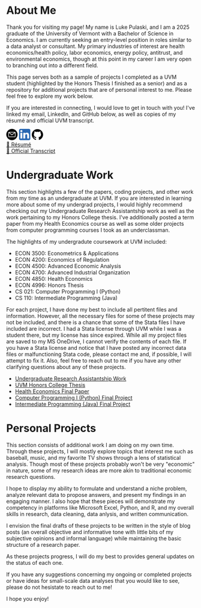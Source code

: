 # About Me

Thank you for visiting my page! My name is Luke Pulaski, and I am a 2025 graduate of the University of Vermont
with a Bachelor of Science in Economics. I am currently seeking an entry-level position in roles similar to a 
data analyst or consultant. My primary industries of interest are health economics/health policy, labor economics, 
energy policy, antitrust, and environmental economics, though at this point in my career I am very open to branching 
out into a different field.

This page serves both as a sample of projects I completed as a UVM student (highlighted by the Honors Thesis I finished as a 
senior) and as a repository for additional projects that are of personal interest to me. Please feel free to explore my 
work below.

If you are interested in connecting, I would love to get in touch with you! I've linked my email, LinkedIn, and GitHub below, 
as well as copies of my résumé and official UVM transcript.<br>

[<img src="bio/email-icon.jpg" alt="Email" width="30"/>](mailto:luke.pulaski@gmail.com) [<img src="bio/linkedin-icon.jpg" alt="LinkedIn" width="30"/>](https://www.linkedin.com/in/luke-pulaski-437656200/) [<img src="bio/github-icon.jpg" alt="GitHub" width="30"/>](https://www.github.com/lukepulaski)<br>
[📄 Résumé](bio/resume.pdf)<br>
[📄 Official Transcript](bio/official-transcript.pdf)

# Undergraduate Work

This section highlights a few of the papers, coding projects, and other work from my time as an undergraduate at UVM. If you are interested
in learning more about some of my undergrad projects, I would highly recommend checking out my Undergraduate Research Assistantship work as 
well as the work pertaining to my Honors College thesis. I've additionally posted a term paper from my Health Economics course as well as some 
older projects from computer programming courses I took as an underclassman.

The highlights of my undergradute coursework at UVM included:
- ECON 3500: Econometrics & Applications
- ECON 4200: Economics of Regulation
- ECON 4500: Advanced Economic Analysis
- ECON 4700: Advanced Industrial Organization
- ECON 4850: Health Economics
- ECON 4996: Honors Thesis
- CS 021: Computer Programming I (Python)
- CS 110: Intermediate Programming (Java)

For each project, I have done my best to include all pertitent files and information. However, all
the necessary files for some of these projects may not be included, and there is a chance that some of 
the Stata files I have included are incorrect. I had a Stata license through UVM while I was a student 
there, but my license has since expired. While all my project files are saved to my MS OneDrive, I cannot 
verify the contents of each file. If you have a Stata license and notice that I have posted any incorrect 
data files or malfunctioning Stata code, please contact me and, if possible, 
I will attempt to fix it. Also, feel free to reach out to me if you have any other clarifying questions about any 
of these projects.

- [Undergraduate Research Assistantship Work](ura-work/ura-work-all.html)
- [UVM Honors College Thesis](hcol-thesis/hcol-thesis-all.html)
- [Health Economics Final Paper](econ-4850/health-econ-final-paper.html)
- [Computer Programming I (Python) Final Project](cs-021/cs-021-all.html)
- [Intermediate Programming (Java) Final Project](cs-110/cs-110-all.html)

# Personal Projects

This section consists of additional work I am doing on my own time. Through these projects, I will mostly 
explore topics that interest me such as baseball, music, and my favorite TV shows through a lens of statistical 
analysis. Though most of these projects probably won't be very "economic" in nature, some of my research 
ideas are more akin to traditional economic research questions. 

I hope to display my ability to formulate and understand a niche problem, analyze relevant data to propose answers, 
and present my findings in an engaging manner. I also hope that these pieces will demonstrate my competency 
in platforms like Microsoft Excel, Python, and R, and my overall skills in research, data cleaning, data anlysis, 
and written communication.

I envision the final drafts of these projects to be written in the style of blog posts (an overall objective and 
informative tone with little bits of my subjective opinions and informal language) while maintaining the basic 
structure of a research paper.

As these projects progress, I will do my best to provides general updates on the status of each one. 

If you have any suggestions concerning my ongoing or completed projects or have ideas for small-scale data analyses 
that you would like to see, please do not hesistate to reach out to me! 

I hope you enjoy!
